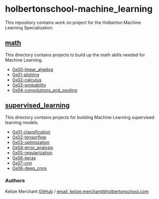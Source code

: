 # holbertonschool-machine_learning
This repository contains work on project for the Holberton Machine Learning Specialization.

## [math](/math)
This directory contains projects to build up the math skills needed for Machine Learning.
* [0x00-linear_algebra](/math/0x00-linear_algebra)
* [0x01-plotting](/math/0x01-plotting)
* [0x02-calculus](/math/0x02-calculus)
* [0x03-probability](/math/0x03-probability)
* [0x04-convolutions_and_pooling](/math/0x04-convolutions_and_pooling)

## [supervised_learning](/supervised_learning)
This directory contains projects for building Machine Learning supervised learning models.
* [0x01-classification](/supervised_learning/0x01-classification)
* [0x02-tensorflow](/supervised_learning/0x02-tensorflow)
* [0x03-optimization](/supervised_learning/0x03-optimization)
* [0x04-error_analysis](/supervised_learning/0x04-error_analysis)
* [0x05-regularization](/supervised_learning/0x05-regularization)
* [0x06-keras](/supervised_learning/0x06-keras)
* [0x07-cnn](/supervised_learning/0x07-cnn)
* [0x08-deep_cnns](/supervised_learning/0x08-deep_cnns)

### Authors
Kelsie Merchant [GitHub](https://github.com/kmerchan/) / [email: kelsie.merchant@holbertonschool.com](kelsie.merchant@holbertonschool.com)
